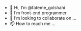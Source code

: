 - 👋 Hi, I’m @fateme_golshahi
- 👀 I’m front-end programmer
- 💞️ I’m looking to collaborate on ...
- 📫 How to reach me ...

<!---
fateme_golshahi is a ✨ special ✨ repository because its `README.md` (this file) appears on your GitHub profile.
You can click the Preview link to take a look at your changes.
--->

